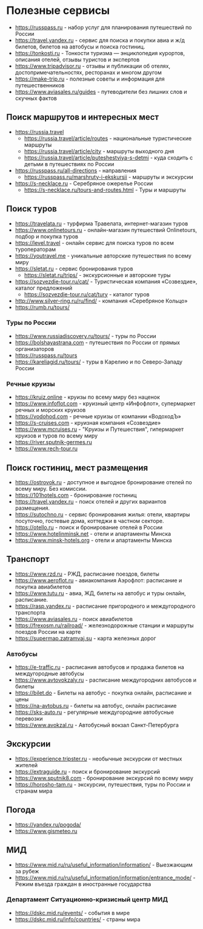 # Полезные сервисы

* https://russpass.ru - набор услуг для планирования путешествий по России
* https://travel.yandex.ru - сервис для поиска и покупки авиа и ж/д билетов, билетов на автобусы и поиска гостиниц.
* https://tonkosti.ru - Тонкости туризма — энциклопедия курортов, описания отелей, отзывы туристов и экспертов
* https://www.tripadvisor.ru - отзывы и публикации об отелях, достопримечательностях, ресторанах и многом другом
* https://make-trip.ru - полезные советы и информация для путешественников
* https://www.aviasales.ru/guides - путеводители без лишних слов и скучных фактов

## Поиск маршрутов и интересных мест

* https://russia.travel
  - https://russia.travel/article/routes - национальные туристические маршруты
  - https://russia.travel/article/city - маршруты выходного дня
  - https://russia.travel/article/puteshestviya-s-detmi - куда сходить с детьми в путешествиях по России
* https://russpass.ru/all-directions - направления
  - https://russpass.ru/marshruty-i-ekskursii - маршруты и экскурсии
* https://s-necklace.ru - Серебряное ожерелье России
  - https://s-necklace.ru/tours-and-routes.html - Туры и маршруты

## Поиск туров

* https://travelata.ru - турфирма Травелата, интернет-магазин туров
* https://www.onlinetours.ru - онлайн-магазин путешествий Onlinetours, подбор и покупка туров
* https://level.travel - онлайн сервис для поиска туров по всем туроператорам
* https://youtravel.me - уникальные авторские путешествия по всему миру
* https://sletat.ru - сервис бронирования туров
  - https://sletat.ru/trips/ - экскурсионные и авторские туры
* https://sozvezdie-tour.ru/cat/ - Туристическая компания «Созвездие», каталог предложений
  - https://sozvezdie-tour.ru/cat/tury - каталог туров
* http://www.silver-ring.ru/ru/find/ - компания «Серебряное Кольцо»
* https://rumb.ru/tours/

### Туры по России

* https://www.russiadiscovery.ru/tours/ - туры по России
* https://bolshayastrana.com - путешествия по России от прямых организаторов
* https://russpass.ru/tours
* https://kareliagid.ru/tours/ - туры в Карелию и по Северо-Западу России

### Речные круизы

* https://kruiz.online - круизы по всему миру без наценок
* https://www.infoflot.com - круизный центр «Инфофлот», супермаркет речных и морских круизов
* https://vodohod.com - речные круизы от компании «ВодоходЪ»
* https://s-cruises.com - круизная компания «Созвездие»
* https://www.mcruises.ru -  "Круизы и Путешествия", гипермаркет круизов и туров по всему миру
* https://river.sputnik-germes.ru
* https://www.rech-tour.ru

## Поиск гостиниц, мест размещения

* https://ostrovok.ru -  доступное и выгодное бронирование отелей по всему миру. Без комиссии.
* https://101hotels.com - бронирование гостиниц
* https://travel.yandex.ru - поиск отелей и других вариантов размещения.
* https://sutochno.ru - сервис бронирования жилья: отели, квартиры посуточно, гостевые дома, коттеджи в частном секторе.
* https://otello.ru - поиск и бронирование отелей в России
* https://www.hotelinminsk.net - отели и апартаменты Минска
* https://www.minsk-hotels.org - отели и апартаменты Минска

## Транспорт

* https://www.rzd.ru - РЖД, расписание поездов, билеты
* https://www.aeroflot.ru - авиакомпания Аэрофлот: расписание и покупка авиабилетов
* https://www.tutu.ru - авиа, ЖД, билеты на автобус и туры онлайн, расписание.
* https://rasp.yandex.ru - расписание пригородного и междугородного транспорта
* https://www.aviasales.ru - поиск авиабилетов
* https://frexosm.ru/railroad/ - железнодорожные станции и маршруты поездов России на карте
* https://supermap.zatramvaj.su - карта железных дорог

### Автобусы

* https://e-traffic.ru - расписания автобусов и продажа билетов на междугородные автобусы
* https://www.avtovokzaly.ru - расписание междугородних автобусов и билеты
* https://bilet.do - Билеты на автобус - покупка онлайн, расписание и цены
* https://na-avtobus.ru - билеты на автобус, онлайн расписание
* https://sks-auto.ru - регулярные междугородние автобусные перевозки
* https://www.avokzal.ru - Автобусный вокзал Санкт-Петербурга

## Экскурсии

* https://experience.tripster.ru - необычные экскурсии от местных жителей
* https://extraguide.ru - поиск и бронирование экскурсий
* https://www.sputnik8.com - бронирование экскурсий по всему миру
* https://horosho-tam.ru - экскурсии, путешествия, туры по России и странам мира

## Погода

* https://yandex.ru/pogoda/
* https://www.gismeteo.ru

## МИД

* https://www.mid.ru/ru/useful_information/information/ - Выезжающим за рубеж
* https://www.mid.ru/ru/useful_information/information/entrance_mode/ - Режим въезда граждан в иностранные государства

### Департамент Ситуационно-кризисный центр МИД

* https://dskc.mid.ru/events/ - события в мире
* https://dskc.mid.ru/info/countries/ - страны мира
